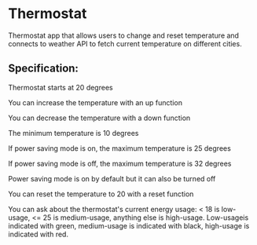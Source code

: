 # Thermostat

Thermostat app that allows users to change and reset temperature and connects to weather API to fetch current temperature on different cities.

## Specification:

Thermostat starts at 20 degrees  

You can increase the temperature with an up function  

You can decrease the temperature with a down function  

The minimum temperature is 10 degrees  

If power saving mode is on, the maximum temperature is 25 degrees  

If power saving mode is off, the maximum temperature is 32 degrees  

Power saving mode is on by default but it can also be turned off  

You can reset the temperature to 20 with a reset function  

You can ask about the thermostat's current energy usage: < 18 is low-usage, <= 25 is medium-usage, anything else is high-usage.
Low-usageis indicated with green, medium-usage is indicated with black, high-usage is indicated with red. 
